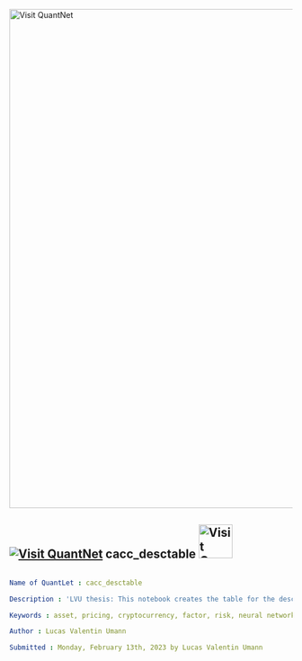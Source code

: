 [<img src="https://github.com/QuantLet/Styleguide-and-FAQ/blob/master/pictures/banner.png" width="888" alt="Visit QuantNet">](http://quantlet.de/)

## [<img src="https://github.com/QuantLet/Styleguide-and-FAQ/blob/master/pictures/qloqo.png" alt="Visit QuantNet">](http://quantlet.de/) **cacc_desctable** [<img src="https://github.com/QuantLet/Styleguide-and-FAQ/blob/master/pictures/QN2.png" width="60" alt="Visit QuantNet 2.0">](http://quantlet.de/)

```yaml

Name of QuantLet : cacc_desctable

Description : 'LVU thesis: This notebook creates the table for the descriptive statistics of the input features.'

Keywords : asset, pricing, cryptocurrency, factor, risk, neural network, conditional, autoencoder

Author : Lucas Valentin Umann 

Submitted : Monday, February 13th, 2023 by Lucas Valentin Umann

```